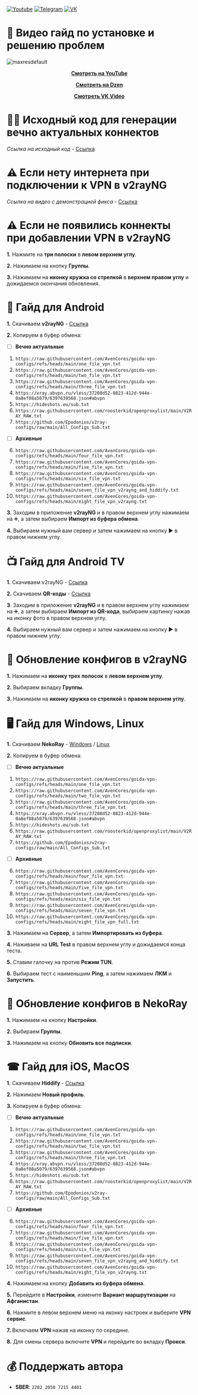 [![Youtube](https://user-images.githubusercontent.com/64781822/185656066-cdb875f1-ade6-4499-ae50-79a4f61fdc3e.png)](https://www.youtube.com/@avencores/) [![Telegram](https://user-images.githubusercontent.com/64781822/185657127-657c530b-3849-4931-ab91-63d6f0508330.png)](https://t.me/avencoresyt) [![VK](https://user-images.githubusercontent.com/64781822/185657778-21a240e2-da1f-4b72-b37e-447c9adebfcb.png)](https://vk.com/avencoresvk)


</div>

# 🎦 Видео гайд по установке и решению проблем

![maxresdefault](https://github.com/user-attachments/assets/974afd3d-de2b-400c-b835-a849687ae20c)

<div align="center">

[**Смотреть на YouTube**](https://youtu.be/CLqlIS7ioIc)  

[**Смотреть на Dzen**](https://dzen.ru/video/watch/6754a44048271914968ebfff)  

[**Смотреть VK Video**](https://vk.com/video-200297343_456239231)  

</div>

# 👩‍💻 Исходный код для генерации вечно актуальных коннектов

*Ссылка на исходный код* - [Ссылка](https://github.com/AvenCores/goida-vpn-configs/tree/main/source)

# ⚠ Если нету интернета при подключении к **VPN** в **v2rayNG**

*Ссылка на видео с демонстрацией фикса* - [Ссылка](https://t.me/avencoreschat/25254)

# ⚠ Если не появились коннекты при добавлении **VPN** в **v2rayNG**

**1.** Нажмите на **три полоски** в **левом верхнем углу**.

**2.** Нажимаем на кнопку **Группы**.

**3.** Нажимаем на **иконку кружка со стрелкой** в **верхнем правом углу** и дожидаемся окончания обновления.

# 📱 Гайд для Android
**1.** Скачиваем **v2rayNG** - [Ссылка](https://github.com/2dust/v2rayNG/releases/download/1.9.33/v2rayNG_1.9.33_universal.apk)

**2.** Копируем в буфер обмена: 

 - [ ] **Вечно актуальные**

1) `https://raw.githubusercontent.com/AvenCores/goida-vpn-configs/refs/heads/main/one_file_vpn.txt`
2) `https://raw.githubusercontent.com/AvenCores/goida-vpn-configs/refs/heads/main/two_file_vpn.txt`
3) `https://raw.githubusercontent.com/AvenCores/goida-vpn-configs/refs/heads/main/three_file_vpn.txt`
4) `https://xray.abvpn.ru/vless/37208d52-8823-412d-944e-0a8ef08a5079/6397639568.json#abvpn`
5) `https://hideshots.eu/sub.txt`
6) `https://raw.githubusercontent.com/roosterkid/openproxylist/main/V2RAY_RAW.txt`
7) `https://github.com/Epodonios/v2ray-configs/raw/main/All_Configs_Sub.txt`

 - [ ] **Архивные**

6) `https://raw.githubusercontent.com/AvenCores/goida-vpn-configs/refs/heads/main/four_file_vpn.txt`
7) `https://raw.githubusercontent.com/AvenCores/goida-vpn-configs/refs/heads/main/five_file_vpn.txt`
8) `https://raw.githubusercontent.com/AvenCores/goida-vpn-configs/refs/heads/main/six_file_vpn.txt`
9) `https://raw.githubusercontent.com/AvenCores/goida-vpn-configs/refs/heads/main/seven_file_vpn_v2rayng_and_hiddify.txt`
10) `https://raw.githubusercontent.com/AvenCores/goida-vpn-configs/refs/heads/main/eight_file_vpn_v2rayng.txt`

**3.** Заходим в приложение **v2rayNG** и в правом верхнем углу нажимаем на ➕, а затем выбираем **Импорт из буфера обмена**.
   
**4.** Выбираем нужный вам сервер и затем нажимаем на кнопку ▶️ в правом нижнем углу.

# 📺 Гайд для Android TV
**1.** Скачиваем v2rayNG - [Ссылка](https://github.com/2dust/v2rayNG/releases/download/1.9.33/v2rayNG_1.9.33_universal.apk)

**2.** Скачиваем **QR-коды** - [Ссылка](https://t.me/avencoreschat/35201)

**3**. Заходим в приложение **v2rayNG** и в правом верхнем углу нажимаем на ➕, а затем выбираем **Импорт из QR-кода**, выбираем картинку нажав на иконку фото в правом верхнем углу.

**4.** Выбираем нужный вам сервер и затем нажимаем на кнопку ▶️ в правом нижнем углу.

# 🔄 Обновление конфигов в v2rayNG
**1.** Нажимаем на **иконку трех полосок** в **левом верхнем углу**.

**2.** Выбираем вкладку **Группы**.

**3.** Нажимаем на **иконку кружка со стрелкой** в **правом верхнем углу**.

# 🖥 Гайд для Windows, Linux
**1.** Скачиваем **NekoRay** - [Windows](https://github.com/MatsuriDayo/nekoray/releases/download/4.0.1/nekoray-4.0.1-2024-12-12-windows64.zip) / [Linux](https://github.com/MatsuriDayo/nekoray/releases/download/4.0.1/nekoray-4.0.1-2024-12-12-linux-x64.AppImage)

**2.** Копируем в буфер обмена: 

 - [ ] **Вечно актуальные**

1) `https://raw.githubusercontent.com/AvenCores/goida-vpn-configs/refs/heads/main/one_file_vpn.txt`
2) `https://raw.githubusercontent.com/AvenCores/goida-vpn-configs/refs/heads/main/two_file_vpn.txt`
3) `https://raw.githubusercontent.com/AvenCores/goida-vpn-configs/refs/heads/main/three_file_vpn.txt`
4) `https://xray.abvpn.ru/vless/37208d52-8823-412d-944e-0a8ef08a5079/6397639568.json#abvpn`
5) `https://hideshots.eu/sub.txt`
6) `https://raw.githubusercontent.com/roosterkid/openproxylist/main/V2RAY_RAW.txt`
7) `https://github.com/Epodonios/v2ray-configs/raw/main/All_Configs_Sub.txt`

 - [ ] **Архивные**

6) `https://raw.githubusercontent.com/AvenCores/goida-vpn-configs/refs/heads/main/four_file_vpn.txt`
7) `https://raw.githubusercontent.com/AvenCores/goida-vpn-configs/refs/heads/main/five_file_vpn.txt`
8) `https://raw.githubusercontent.com/AvenCores/goida-vpn-configs/refs/heads/main/six_file_vpn.txt`
9) `https://raw.githubusercontent.com/AvenCores/goida-vpn-configs/refs/heads/main/seven_file_vpn.txt`
10) `https://raw.githubusercontent.com/AvenCores/goida-vpn-configs/refs/heads/main/eight_file_vpn_full.txt`

**3.** Нажимаем на **Сервер**, а затем **Импортировать из буфера**.

**4.** Наживаем на **URL Test** в правом верхнем углу и дожидаемся конца теста.

**5.** Ставим галочку на против **Режим TUN**.

**6.** Выбираем тест с наименьшим **Ping**, а затем нажимаем **ЛКМ** и **Запустить**.

# 🔄 Обновление конфигов в NekoRay
**1.** Нажимаем на кнопку **Настройки**.

**2.** Выбираем **Группы**.

**3.** Нажимаем на кнопку **Обновить все подписки**.

# ☎ Гайд для iOS, MacOS
**1.** Скачиваем **Hiddify** - [Ссылка](https://hiddify.com/)

**2.** Нажимаем **Новый профиль**.

**3.** Копируем в буфер обмена:

 - [ ] **Вечно актуальные**

1) `https://raw.githubusercontent.com/AvenCores/goida-vpn-configs/refs/heads/main/one_file_vpn.txt`
2) `https://raw.githubusercontent.com/AvenCores/goida-vpn-configs/refs/heads/main/two_file_vpn.txt`
3) `https://raw.githubusercontent.com/AvenCores/goida-vpn-configs/refs/heads/main/three_file_vpn.txt`
4) `https://xray.abvpn.ru/vless/37208d52-8823-412d-944e-0a8ef08a5079/6397639568.json#abvpn`
5) `https://hideshots.eu/sub.txt`
6) `https://raw.githubusercontent.com/roosterkid/openproxylist/main/V2RAY_RAW.txt`
7) `https://github.com/Epodonios/v2ray-configs/raw/main/All_Configs_Sub.txt`

 - [ ] **Архивные**

6) `https://raw.githubusercontent.com/AvenCores/goida-vpn-configs/refs/heads/main/four_file_vpn.txt`
7) `https://raw.githubusercontent.com/AvenCores/goida-vpn-configs/refs/heads/main/five_file_vpn.txt`
8) `https://raw.githubusercontent.com/AvenCores/goida-vpn-configs/refs/heads/main/six_file_vpn.txt`
9) `https://raw.githubusercontent.com/AvenCores/goida-vpn-configs/refs/heads/main/seven_file_vpn_v2rayng_and_hiddify.txt`
10) `https://raw.githubusercontent.com/AvenCores/goida-vpn-configs/refs/heads/main/eight_file_vpn_v2rayng.txt`

**4.** Нажимаем на кнопку **Добавить из буфера обмена**.
   
**5.** Перейдите в **Настройки**, измените **Вариант маршрутизации** на **Афганистан**.

**6.** Нажмите в левом верхнем меню на иконку настроек и выберите **VPN сервис**.

**7.** Включаем **VPN** нажав на иконку по середине. 

**8.** Для смены сервера включите **VPN** и перейдите во вкладку **Прокси**.

# 💰 Поддержать автора
+ **SBER**: `2202 2050 7215 4401`
